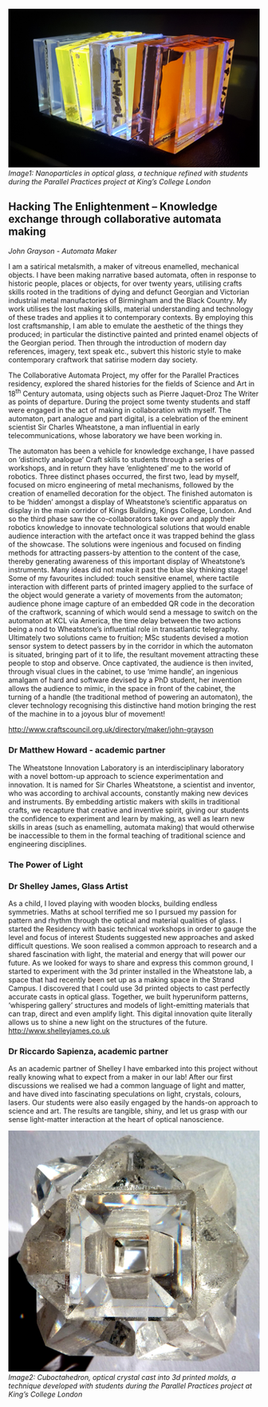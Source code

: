 ![Image1: Nanoparticles in optical glass, a technique refined with students during the Parallel Practices project at King’s College London](images/28a.jpg)
_Image1: Nanoparticles in optical glass, a technique refined with students during the Parallel Practices project at King’s College London_

## Hacking The Enlightenment – Knowledge exchange through collaborative automata making

_John Grayson - Automata Maker_

I am a satirical metalsmith, a maker of vitreous enamelled, mechanical objects. I have been making narrative based automata, often in response to historic people, places or objects, for over twenty years, utilising crafts skills rooted in the traditions of dying and defunct Georgian and Victorian industrial metal manufactories of Birmingham and the Black Country. My work utilises the lost making skills, material understanding and technology of these trades and applies it to contemporary contexts. By employing this lost craftsmanship, I am able to emulate the aesthetic of the things they produced; in particular the distinctive painted and printed enamel objects of the Georgian period. Then through the introduction of modern day references, imagery, text speak etc., subvert this historic style to make contemporary craftwork that satirise modern day society. 

The Collaborative Automata Project, my offer for the Parallel Practices residency, explored the shared histories for the fields of Science and Art in 18<sup>th</sup> Century automata, using objects such as Pierre Jaquet-Droz The Writer as points of departure. During the project some twenty students and staff were engaged in the act of making in collaboration with myself. The automaton, part analogue and part digital, is a celebration of the eminent scientist Sir Charles Wheatstone, a man influential in early telecommunications, whose laboratory we have been working in. 

The automaton has been a vehicle for knowledge exchange, I have passed on ‘distinctly analogue’ Craft skills to students through a series of workshops, and in return they have ‘enlightened’ me to the world of robotics. Three distinct phases occurred, the first two, lead by myself, focused on micro engineering of metal mechanisms, followed by the creation of enamelled decoration for the object. The finished automaton is to be ‘hidden’ amongst a display of Wheatstone’s scientific apparatus on display in the main corridor of Kings Building, Kings College, London. And so the third phase saw the co-collaborators take over and apply their robotics knowledge to innovate technological solutions that would enable audience interaction with the artefact once it was trapped behind the glass of the showcase. The solutions were ingenious and focused on finding methods for attracting passers-by attention to the content of the case, thereby generating awareness of this important display of Wheatstone’s instruments.  Many ideas did not make it past the blue sky thinking stage! Some of my favourites included: touch sensitive enamel, where tactile interaction with different parts of printed imagery applied to the surface of the object would generate a variety of movements from the automaton; audience phone image capture of an embedded QR code in the decoration of the craftwork, scanning of which would send a message to switch on the automaton at KCL via America, the time delay between the two actions being a nod to Wheatstone’s influential role in transatlantic telegraphy. Ultimately two solutions came to fruition; MSc students devised a motion sensor system to detect passers by in the corridor in which the automaton is situated, bringing part of it to life, the resultant movement attracting these people to stop and observe. Once captivated, the audience is then invited, through visual clues in the cabinet, to use ‘mime handle’, an ingenious amalgam of hard and software devised by a PhD student, her invention allows the audience to mimic, in the space in front of the cabinet, the turning of a handle (the traditional method of powering an automaton), the clever technology recognising this distinctive hand motion bringing the rest of the machine in to a joyous blur of movement! 

http://www.craftscouncil.org.uk/directory/maker/john-grayson 

### Dr Matthew Howard - academic partner
The Wheatstone Innovation Laboratory is an interdisciplinary laboratory with a novel bottom-up approach to science experimentation and innovation. It is named for Sir Charles Wheatstone, a scientist and inventor, who was according to archival accounts, constantly making new devices and instruments. By embedding artistic makers with skills in traditional crafts, we recapture that creative and inventive spirit, giving our students the confidence to experiment and learn by making, as well as learn new skills in areas (such as enamelling, automata making) that would otherwise be inaccessible to them in the formal teaching of traditional science and engineering disciplines.


### The Power of Light
### Dr Shelley James, Glass Artist 
As a child, I loved playing with wooden blocks, building endless symmetries. Maths at school terrified me so I pursued my passion for pattern and rhythm through the optical and material qualities of glass.
I started the Residency with basic technical workshops in order to gauge the level and focus of interest Students suggested new approaches and asked difficult questions. We soon realised a common approach to research and a shared fascination with light, the material and energy that will power our future. 
As we looked for ways to share and express this common ground, I started to experiment with the 3d printer installed in the Wheatstone lab, a space that had recently been set up as a making space in the Strand Campus.
I discovered that I could use 3d printed objects to cast perfectly accurate casts in optical glass. Together, we built hyperuniform patterns, ‘whispering gallery’ structures and models of light-emitting materials that can trap, direct and even amplify light.  This digital innovation quite literally allows us to shine a new light on the structures of the future. 
http://www.shelleyjames.co.uk

### Dr Riccardo Sapienza, academic partner
As an academic partner of Shelley I have embarked into this project without really knowing what to expect from a maker in our lab! After our first discussions we realised we had a common language of light and matter, and have dived into fascinating speculations on light, crystals, colours, lasers. Our students were also easily engaged by the hands-on approach to science and art. The results are tangible, shiny, and let us grasp with our sense light-matter interaction at the heart of optical nanoscience.

![Image2: Cuboctahedron, optical crystal cast into 3d printed molds, a technique developed with students during the Parallel Practices project at King’s College London](images/28b.jpg)
_Image2: Cuboctahedron, optical crystal cast into 3d printed molds, a technique developed with students during the Parallel Practices project at King’s College London_

